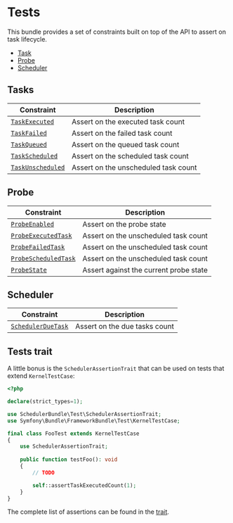 # Tests

This bundle provides a set of constraints built on top of the API to assert on task lifecycle.

- [Task](#tasks)
- [Probe](#probe)
- [Scheduler](#scheduler)

## Tasks

| Constraint                                                      | Description                          |
| ----------------------------------------------------------------| -------------------------------------|
| [`TaskExecuted`](../src/Test/Constraint/TaskExecuted.php)       | Assert on the executed task count    |
| [`TaskFailed`](../src/Test/Constraint/TaskFailed.php)           | Assert on the failed task count      |
| [`TaskQueued`](../src/Test/Constraint/TaskQueued.php)           | Assert on the queued task count      |
| [`TaskScheduled`](../src/Test/Constraint/TaskScheduled.php)     | Assert on the scheduled task count   |
| [`TaskUnscheduled`](../src/Test/Constraint/TaskUnscheduled.php) | Assert on the unscheduled task count |

## Probe

| Constraint                                                                  | Description                            |
| ----------------------------------------------------------------------------| ---------------------------------------|
| [`ProbeEnabled`](../src/Test/Constraint/Probe/ProbeExecutedTask.php)        | Assert on the probe state              |
| [`ProbeExecutedTask`](../src/Test/Constraint/Probe/ProbeExecutedTask.php)   | Assert on the unscheduled task count   |
| [`ProbeFailedTask`](../src/Test/Constraint/Probe/ProbeFailedTask.php)       | Assert on the unscheduled task count   |
| [`ProbeScheduledTask`](../src/Test/Constraint/Probe/ProbeScheduledTask.php) | Assert on the unscheduled task count   |
| [`ProbeState`](../src/Test/Constraint/Probe/ProbeState.php)                 | Assert against the current probe state |

## Scheduler

| Constraint                                                                  | Description                          |
| ----------------------------------------------------------------------------| -------------------------------------|
| [`SchedulerDueTask`](../src/Test/Constraint/Scheduler/SchedulerDueTask.php) | Assert on the due tasks count        |

## Tests trait

A little bonus is the `SchedulerAssertionTrait` that can be used on tests that extend `KernelTestCase`:

```php
<?php

declare(strict_types=1);

use SchedulerBundle\Test\SchedulerAssertionTrait;
use Symfony\Bundle\FrameworkBundle\Test\KernelTestCase;

final class FooTest extends KernelTestCase
{
    use SchedulerAssertionTrait;
    
    public function testFoo(): void
    {
        // TODO

        self::assertTaskExecutedCount(1);
    }
}
```

The complete list of assertions can be found in the [trait](../src/Test/SchedulerAssertionTrait.php).
